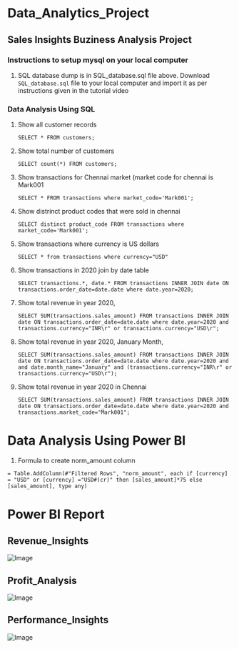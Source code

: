# Data_Analytics_Project
## Sales Insights Buziness Analysis Project

### Instructions to setup mysql on your local computer


1. SQL database dump is in SQL_database.sql file above. Download `SQL_database.sql` file to your local computer and import it as per instructions given in the tutorial video

### Data Analysis Using SQL

1. Show all customer records

    `SELECT * FROM customers;`

1. Show total number of customers

    `SELECT count(*) FROM customers;`

1. Show transactions for Chennai market (market code for chennai is Mark001

    `SELECT * FROM transactions where market_code='Mark001';`

1. Show distrinct product codes that were sold in chennai

    `SELECT distinct product_code FROM transactions where market_code='Mark001';`

1. Show transactions where currency is US dollars

    `SELECT * from transactions where currency="USD"`

1. Show transactions in 2020 join by date table

    `SELECT transactions.*, date.* FROM transactions INNER JOIN date ON transactions.order_date=date.date where date.year=2020;`

1. Show total revenue in year 2020,

    `SELECT SUM(transactions.sales_amount) FROM transactions INNER JOIN date ON transactions.order_date=date.date where date.year=2020 and transactions.currency="INR\r" or transactions.currency="USD\r";`
	
1. Show total revenue in year 2020, January Month,

    `SELECT SUM(transactions.sales_amount) FROM transactions INNER JOIN date ON transactions.order_date=date.date where date.year=2020 and and date.month_name="January" and (transactions.currency="INR\r" or transactions.currency="USD\r");`

1. Show total revenue in year 2020 in Chennai

    `SELECT SUM(transactions.sales_amount) FROM transactions INNER JOIN date ON transactions.order_date=date.date where date.year=2020
and transactions.market_code="Mark001";`


Data Analysis Using Power BI
============================

1. Formula to create norm_amount column

`= Table.AddColumn(#"Filtered Rows", "norm_amount", each if [currency] = "USD" or [currency] ="USD#(cr)" then [sales_amount]*75 else [sales_amount], type any)`

# Power BI Report
## Revenue_Insights
![Image](https://github.com/adarshukla3005/Sales_Insights-using-MySQL-PowerBI/blob/main/PowerBI-Report/Revenue_Insights.png?raw=true)

## Profit_Analysis
![Image](https://github.com/adarshukla3005/Sales_Insights-using-MySQL-PowerBI/blob/main/PowerBI-Report/Profit_Analysis.png?raw=true)

## Performance_Insights
![Image](https://github.com/adarshukla3005/Sales_Insights-using-MySQL-PowerBI/blob/main/PowerBI-Report/Performance_Insights.png?raw=true)
